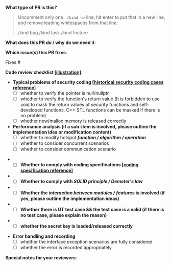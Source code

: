 <!--  Thanks for sending a pull request!  Here are some tips for you:

1) If this is your first time, please read our contributor guidelines: https://gitee.com/mindspore/mindspore/blob/master/CONTRIBUTING.md

2) If you want to contribute your code but don't know who will review and merge, please add label `mindspore-assistant` to the pull request, we will find and do it as soon as possible.
-->

**What type of PR is this?**
> Uncomment only one ` /kind <>` line, hit enter to put that in a new line, and remove leading whitespaces from that line:
>
> /kind bug
> /kind task
> /kind feature


**What does this PR do / why do we need it**:


**Which issue(s) this PR fixes**:
<!-- 
*Automatically closes linked issue when PR is merged.
Usage: `Fixes #<issue number>`, or `Fixes (paste link of issue)`.
-->
Fixes #

**Code review checklist [[illustration]](https://gitee.com/mindspore/community/blob/master/security/code_review_checklist_mechanism.md)**:

- **Typical problems of security coding [[historical security coding cases reference]](https://gitee.com/mindspore/community/blob/master/security/security_coding_violation_cases.md)**
    - [ ] whether to verify the pointer is null/nullptr
    - [ ] whether to verify the function's return value (It is forbidden to use void to mask the return values of security functions and self-developed functions. C++ STL functions can be masked if there is no problem)
    - [ ] whether new/malloc memory is released correctly
- **Performance analysis (if a sub-item is involved, please outline the implementation idea or modification content)**
    - [ ] whether to modify hotspot ***function / algorithm / operation***
    - [ ] whether to consider concurrent scenarios
    - [ ] whether to consider communication scenario
+ - [ ] **Whether to comply with coding specifications [[coding specification reference]](https://gitee.com/mindspore/community/blob/master/security/coding_guild_cpp_zh_cn.md)**
+ - [ ] **Whether to comply with ***SOLID principle / Demeter's law*****
+ - [ ] **Whether the ***interaction between modules / features*** is involved (if yes, please outline the implementation ideas)**
+ - [ ] **Whether there is UT test case && the test case is a valid (if there is no test case, please explain the reason)**
+ - [ ] **whether the secret key is loaded/released correctly**
- **Error handling and recording**
    - [ ] whether the interface exception scenarios are fully considered
    - [ ] whether the error is recorded appropriately

**Special notes for your reviewers**:
<!-- + - [ ] **Whether document (installation, tutorial, design, reference, API, migration guide, FAQ, etc.) modification is involved** -->
<!-- + - [ ] **Whether it causes forward compatibility failure** -->
<!-- + - [ ] **Whether the API change is involved** -->
<!-- + - [ ] **Whether the dependent third-party library change is involved** -->
